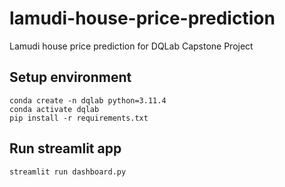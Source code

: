 # lamudi-house-price-prediction
Lamudi house price prediction for DQLab Capstone Project

## Setup environment
```
conda create -n dqlab python=3.11.4
conda activate dqlab
pip install -r requirements.txt
```

## Run streamlit app
```
streamlit run dashboard.py
```

